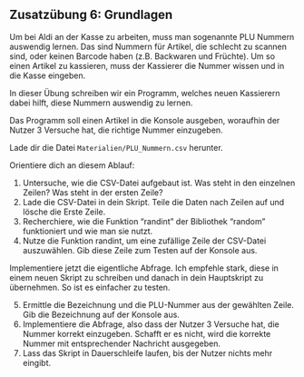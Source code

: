 ## Zusatzübung 6: Grundlagen

Um bei Aldi an der Kasse zu arbeiten, muss man sogenannte PLU Nummern auswendig lernen. 
Das sind Nummern für Artikel, die schlecht zu scannen sind, oder keinen Barcode haben (z.B. Backwaren und Früchte). 
Um so einen Artikel zu kassieren, muss der Kassierer die Nummer wissen und in die Kasse eingeben.

In dieser Übung schreiben wir ein Programm, welches neuen Kassierern dabei hilft, diese Nummern auswendig zu lernen.

Das Programm soll einen Artikel in die Konsole ausgeben, woraufhin der Nutzer 3 Versuche hat, die richtige Nummer einzugeben.

Lade dir die Datei `Materialien/PLU_Nummern.csv` herunter.

Orientiere dich an diesem Ablauf:

1. Untersuche, wie die CSV-Datei aufgebaut ist. Was steht in den einzelnen Zeilen? Was steht in der ersten Zeile?
2. Lade die CSV-Datei in dein Skript. Teile die Daten nach Zeilen auf und lösche die Erste Zeile.
3. Recherchiere, wie die Funktion “randint” der Bibliothek “random” funktioniert und wie man sie nutzt.
4. Nutze die Funktion randint, um eine zufällige Zeile der CSV-Datei auszuwählen. Gib diese Zeile zum Testen auf der Konsole aus.

Implementiere jetzt die eigentliche Abfrage. 
Ich empfehle stark, diese in einem neuen Skript zu schreiben und danach in dein Hauptskript zu übernehmen. 
So ist es einfacher zu testen.

5. Ermittle die Bezeichnung und die PLU-Nummer aus der gewählten Zeile. Gib die Bezeichnung auf der Konsole aus.
6. Implementiere die Abfrage, also dass der Nutzer 3 Versuche hat, die Nummer korrekt einzugeben. Schafft er es nicht, wird die korrekte Nummer mit entsprechender Nachricht ausgegeben.
7. Lass das Skript in Dauerschleife laufen, bis der Nutzer nichts mehr eingibt.
